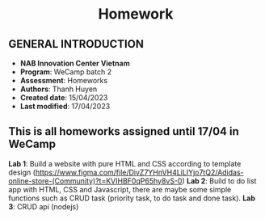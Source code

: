 <h1 align="center"><b>Homework</b></h>

## GENERAL INTRODUCTION

- **NAB Innovation Center Vietnam**
- **Program**: WeCamp batch 2
- **Assessment**: Homeworks
- **Authors**: Thanh Huyen
- **Created date**: 15/04/2023
- **Last modified**: 17/04/2023

## This is all homeworks assigned until 17/04 in WeCamp

   **Lab 1**: Build a website with pure HTML and CSS according to template design (https://www.figma.com/file/DivZ7YHnVH4LiLIYjo7tQ2/Adidas-online-store-(Community)?t=KVIHBF0qP65hy8vS-0)
   **Lab 2**: Build to do list app with HTML, CSS and Javascript, there are maybe some simple functions such as CRUD task (priority task, to do task and done task).
   **Lab 3**: CRUD api (nodejs)
